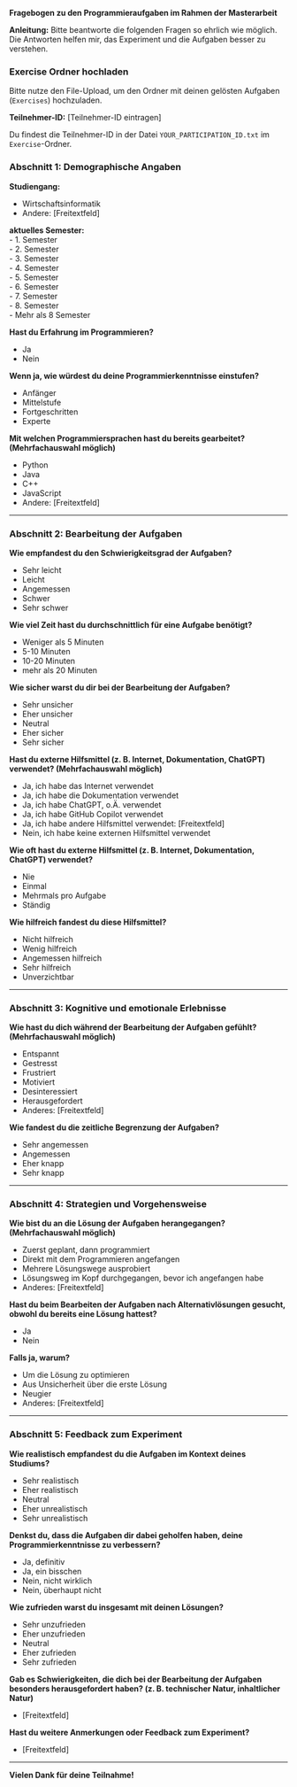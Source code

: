 **Fragebogen zu den Programmieraufgaben im Rahmen der Masterarbeit**

**Anleitung:** Bitte beantworte die folgenden Fragen so ehrlich wie möglich. Die Antworten helfen mir, das Experiment und die Aufgaben besser zu verstehen.

### Exercise Ordner hochladen
Bitte nutze den File-Upload, um den Ordner mit deinen gelösten Aufgaben (`Exercises`) hochzuladen.

**Teilnehmer-ID:** [Teilnehmer-ID eintragen]

Du findest die Teilnehmer-ID in der Datei `YOUR_PARTICIPATION_ID.txt` im `Exercise`-Ordner.

### Abschnitt 1: Demographische Angaben
**Studiengang:**  
   - Wirtschaftsinformatik
   - Andere: [Freitextfeld]

**aktuelles Semester:**  
    - 1. Semester  
    - 2. Semester  
    - 3. Semester  
    - 4. Semester  
    - 5. Semester  
    - 6. Semester  
    - 7. Semester  
    - 8. Semester  
    - Mehr als 8 Semester

**Hast du Erfahrung im Programmieren?**  
   - Ja  
   - Nein

**Wenn ja, wie würdest du deine Programmierkenntnisse einstufen?**  
   - Anfänger  
   - Mittelstufe  
   - Fortgeschritten  
   - Experte

**Mit welchen Programmiersprachen hast du bereits gearbeitet? (Mehrfachauswahl möglich)**  
   - Python  
   - Java  
   - C++  
   - JavaScript  
   - Andere: [Freitextfeld]

---

### Abschnitt 2: Bearbeitung der Aufgaben

**Wie empfandest du den Schwierigkeitsgrad der Aufgaben?**  
   - Sehr leicht  
   - Leicht  
   - Angemessen  
   - Schwer  
   - Sehr schwer

**Wie viel Zeit hast du durchschnittlich für eine Aufgabe benötigt?**  
   - Weniger als 5 Minuten
   - 5-10 Minuten
   - 10-20 Minuten
   - mehr als 20 Minuten

**Wie sicher warst du dir bei der Bearbeitung der Aufgaben?**  
   - Sehr unsicher  
   - Eher unsicher  
   - Neutral  
   - Eher sicher  
   - Sehr sicher

**Hast du externe Hilfsmittel (z. B. Internet, Dokumentation, ChatGPT) verwendet? (Mehrfachauswahl möglich)**  
   - Ja, ich habe das Internet verwendet
   - Ja, ich habe die Dokumentation verwendet
   - Ja, ich habe ChatGPT, o.Ä. verwendet
   - Ja, ich habe GitHub Copilot verwendet
   - Ja, ich habe andere Hilfsmittel verwendet: [Freitextfeld]
   - Nein, ich habe keine externen Hilfsmittel verwendet

**Wie oft hast du externe Hilfsmittel (z. B. Internet, Dokumentation, ChatGPT) verwendet?**  
   - Nie  
   - Einmal  
   - Mehrmals pro Aufgabe  
   - Ständig

**Wie hilfreich fandest du diese Hilfsmittel?**  
   - Nicht hilfreich  
   - Wenig hilfreich  
   - Angemessen hilfreich  
   - Sehr hilfreich  
   - Unverzichtbar

---

### Abschnitt 3: Kognitive und emotionale Erlebnisse

**Wie hast du dich während der Bearbeitung der Aufgaben gefühlt? (Mehrfachauswahl möglich)**  
   - Entspannt  
   - Gestresst  
   - Frustriert  
   - Motiviert  
   - Desinteressiert  
   - Herausgefordert  
   - Anderes: [Freitextfeld]

**Wie fandest du die zeitliche Begrenzung der Aufgaben?**  
   - Sehr angemessen  
   - Angemessen  
   - Eher knapp  
   - Sehr knapp

---

### Abschnitt 4: Strategien und Vorgehensweise

**Wie bist du an die Lösung der Aufgaben herangegangen? (Mehrfachauswahl möglich)**  
   - Zuerst geplant, dann programmiert  
   - Direkt mit dem Programmieren angefangen  
   - Mehrere Lösungswege ausprobiert  
   - Lösungsweg im Kopf durchgegangen, bevor ich angefangen habe  
   - Anderes: [Freitextfeld]

**Hast du beim Bearbeiten der Aufgaben nach Alternativlösungen gesucht, obwohl du bereits eine Lösung hattest?**  
   - Ja  
   - Nein

**Falls ja, warum?**  
   - Um die Lösung zu optimieren  
   - Aus Unsicherheit über die erste Lösung  
   - Neugier  
   - Anderes: [Freitextfeld]

---

### Abschnitt 5: Feedback zum Experiment

**Wie realistisch empfandest du die Aufgaben im Kontext deines Studiums?**  
   - Sehr realistisch  
   - Eher realistisch  
   - Neutral  
   - Eher unrealistisch  
   - Sehr unrealistisch

**Denkst du, dass die Aufgaben dir dabei geholfen haben, deine Programmierkenntnisse zu verbessern?**  
   - Ja, definitiv  
   - Ja, ein bisschen  
   - Nein, nicht wirklich  
   - Nein, überhaupt nicht

**Wie zufrieden warst du insgesamt mit deinen Lösungen?**  
   - Sehr unzufrieden  
   - Eher unzufrieden  
   - Neutral  
   - Eher zufrieden  
   - Sehr zufrieden

**Gab es Schwierigkeiten, die dich bei der Bearbeitung der Aufgaben besonders herausgefordert haben? (z. B. technischer Natur, inhaltlicher Natur)**  
   - [Freitextfeld]

**Hast du weitere Anmerkungen oder Feedback zum Experiment?**  
   - [Freitextfeld]

---

**Vielen Dank für deine Teilnahme!**
